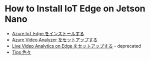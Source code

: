 # How to Install IoT Edge on Jetson Nano
- [Azure IoT Edge をインストールする](HowToInstallIoTEdge.md)  
- [Azure Video Analyzer をセットアップする](HowToSetupAVAonEdge.md)
- [Live Video Analytics on Edge をセットアップする](HowToInstallLVAonEdge.md)  - deprecated
- [Tips 色々](CoolTips.md)  
